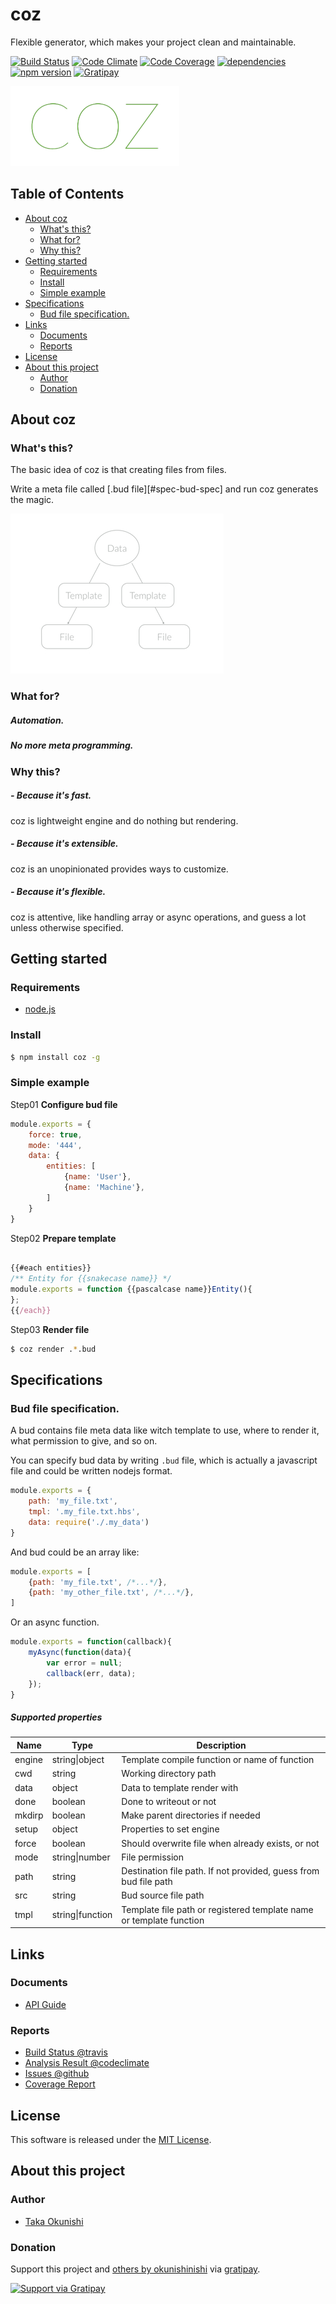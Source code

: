 coz
=====

Flexible generator, which makes your project clean and maintainable.

<!-- Badge start -->
[![Build Status][my_travis_badge_url]][my_travis_url]
[![Code Climate][my_codeclimate_badge_url]][my_codeclimate_url]
[![Code Coverage][my_codeclimate_coverage_badge_url]][my_codeclimate_url]
[![dependencies][my_gemnasium_badge_url]][my_gemnasium_url]
[![npm version][my_npm_budge_url]][my_npm_url]
[![Gratipay][my_gratipay_budge_url]][my_gratipay_url]
<!-- Badge end -->


<!-- Banner start -->
<a href="https://github.com/okunishinishi/coz#readme"><img style="height:128px;" src="assets/images/coz-banner.png" height="128"/></a>
<!-- Banner end -->


<!-- Table start -->
Table of Contents
-----
- [About coz](#01-about)
    - [What's this?](#01-about--whats-this)
    - [What for?](#01-about--what-for)
    - [Why this?](#01-about--why-this)
- [Getting started](#02-howto)
    - [Requirements](#02-howto--requirements)
    - [Install](#02-howto--install)
    - [Simple example](#02-howto--simple-example)
- [Specifications](#03-spec)
    - [Bud file specification.](#03-spec--bud-file-specification-)
- [Links](#09-links)
    - [Documents](#09-links--documents)
    - [Reports](#09-links--reports)
- [License](#10-license)
- [About this project](#11-project)
    - [Author](#11-project--author)
    - [Donation](#11-project--donation)
<!-- Table end -->


<!-- Sections start -->
<a name="01-about"></a>
About coz
------

<a name="01-about--whats-this"></a>
### What's this?

The basic idea of coz is that creating files from files.

Write a meta file called [.bud file][#spec-bud-spec] and run coz generates the magic.

<img style="height:256px;" src="assets/images/coz-outline.jpg" height="256">

<a name="01-about--what-for"></a>
### What for?

##### Automation.


##### No more meta programming.



<a name="01-about--why-this"></a>
### Why this?

##### - Because it's fast.
coz is lightweight engine and do nothing but rendering.

##### - Because it's extensible.
coz is an unopinionated provides ways to customize.

##### - Because it's flexible.
coz is attentive, like handling array or async operations, and guess a lot unless otherwise specified.



<a name="02-howto"></a>
Getting started
------

<a name="02-howto--requirements"></a>
### Requirements

+ [node.js][nodejs_url]


<a name="02-howto--install"></a>
### Install

```bash
$ npm install coz -g
```

<a name="02-howto--simple-example"></a>
### Simple example

Step01 **Configure bud file**

```Javascript
module.exports = {
    force: true,
    mode: '444',
    data: {
        entities: [
            {name: 'User'},
            {name: 'Machine'},
        ]
    }
}
```

Step02 **Prepare template**
```Javascript

{{#each entities}}
/** Entity for {{snakecase name}} */
module.exports = function {{pascalcase name}}Entity(){
};
{{/each}}

```

Step03 **Render file**
```bash
$ coz render .*.bud
```
<a name="03-spec"></a>
Specifications
---------

<a name="spec-bud-spec"></a>
<a name="03-spec--bud-file-specification-"></a>
### Bud file specification.

A bud contains file meta data like witch template to use, where to render it, what permission to give, and so on.

You can specify bud data by writing `.bud` file, which is actually a javascript file and could be written nodejs format.

```Javascript
module.exports = {
    path: 'my_file.txt',
    tmpl: '.my_file.txt.hbs',
    data: require('./.my_data')
}
```

And bud could be an array like:

```Javascript
module.exports = [
    {path: 'my_file.txt', /*...*/},
    {path: 'my_other_file.txt', /*...*/},
]
```

Or an async function.

```Javascript
module.exports = function(callback){
    myAsync(function(data){
        var error = null;
        callback(err, data);
    });
}
```

##### Supported properties

Name | Type | Description
----- | ----- | -----
engine | string&#124;object | Template compile function or name of function |
cwd | string | Working directory path |
data | object | Data to template render with |
done | boolean | Done to writeout or not |
mkdirp | boolean | Make parent directories if needed |
setup | object | Properties to set engine |
force | boolean | Should overwrite file when already exists, or not |
mode | string&#124;number | File permission |
path | string | Destination file path. If not provided, guess from bud file path |
src | string | Bud source file path |
tmpl | string&#124;function | Template file path or registered template name or template function |

<a name="09-links"></a>
Links
------

<a name="09-links--documents"></a>
### Documents

+ [API Guide][my_apiguide_url]

<a name="09-links--reports"></a>
### Reports

+ [Build Status @travis][my_travis_url]
+ [Analysis Result @codeclimate][my_codeclimate_url]
+ [Issues @github](https://github.com/okunishinishi/coz/issues)
+ [Coverage Report][my_coverage_url]

<a name="10-license"></a>
License
-------
This software is released under the [MIT License](https://raw.githubusercontent.com/okunishinishi/coz/master/LICENSE).

<a name="11-project"></a>
About this project
--------

<a name="11-project--author"></a>
### Author

+ [Taka Okunishi](http://okunishitaka.com)

<a name="11-project--donation"></a>
### Donation

Support this project and [others by okunishinishi][my_gratipay_url] via [gratipay][my_gratipay_url].

[<img src="https://cdn.rawgit.com/gratipay/gratipay-badge/2.3.0/dist/gratipay.svg" alt="Support via Gratipay"/>][my_gratipay_url]

<!-- Sections end -->


<!-- Links start -->
[nodejs_url]: http://nodejs.org/
[my_travis_url]: http://travis-ci.org/okunishinishi/coz
[my_travis_badge_url]: http://img.shields.io/travis/okunishinishi/coz.svg?style=flat
[my_codeclimate_url]: http://codeclimate.com/github/okunishinishi/coz
[my_codeclimate_badge_url]: http://img.shields.io/codeclimate/github/okunishinishi/coz.svg?style=flat
[my_codeclimate_coverage_badge_url]: http://img.shields.io/codeclimate/coverage/github/okunishinishi/coz.svg?style=flat
[my_apiguide_url]: http://okunishinishi.github.io/coz/apiguide/
[my_coverage_url]: http://okunishinishi.github.io/coz/coverage/lcov-report
[my_coverage_report_url]: http://okunishinishi.github.io/coz/coverage/lcov-report/
[my_gratipay_url]: https://gratipay.com/okunishinishi/
[my_gratipay_budge_url]: http://img.shields.io/gratipay/okunishinishi.svg?style=flat
[my_npm_url]: http://www.npmjs.org/package/coz
[my_npm_budge_url]: http://img.shields.io/npm/v/coz.svg?style=flat
[my_tag_url]: http://github.com/okunishinishi/coz/releases/tag/
[my_tag_badge_url]: http://img.shields.io/github/tag/okunishinishi/coz.svg?style=flat
[my_gemnasium_url]: http://gemnasium.com/okunishinishi/coz
[my_gemnasium_badge_url]: http://img.shields.io/gemnasium/okunishinishi/coz.svg?style=flat
<!-- Links end-->